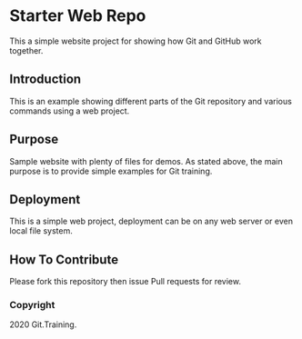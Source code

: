 # Starter Web Repo

This a simple website project for showing how Git and GitHub work together.

## Introduction

This is an example showing different parts of the Git repository and
various commands using a web project.

## Purpose

Sample website with plenty of files for demos. As stated above, the main
purpose is to provide simple examples for Git training.

## Deployment

This is a simple web project, deployment can be on any web server or even
local file system.

## How To Contribute

Please fork this repository then issue Pull requests for review.

### Copyright

2020 Git.Training.